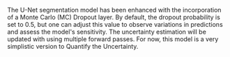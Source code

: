 The U-Net segmentation model has been enhanced with the incorporation of a Monte Carlo (MC) Dropout layer. By default, the dropout probability is set to 0.5, but one can adjust this value to observe variations in predictions and assess the model's sensitivity. The uncertainty estimation will be updated with using multiple forward passes. For now, this model is a very simplistic version to Quantify the Uncertainty. 
